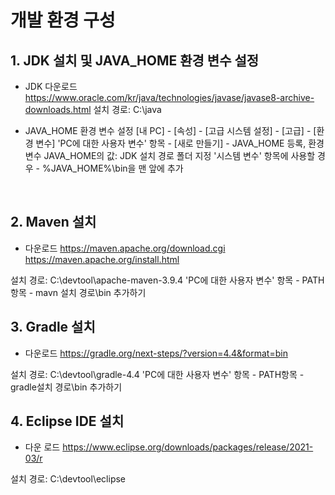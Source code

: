 # 개발 환경 구성

## 1. JDK 설치 및 JAVA_HOME 환경 변수 설정
- JDK 다운로드
https://www.oracle.com/kr/java/technologies/javase/javase8-archive-downloads.html
설치 경로: C:\java

- JAVA_HOME 환경 변수 설정
[내 PC] - [속성] - [고급 시스템 설정] - [고급] - [환경 변수]
'PC에 대한 사용자 변수' 항목 - [새로 만들기] - JAVA_HOME 등록, 환경 변수 JAVA_HOME의 값: JDK 설치 경로 폴더 지정
'시스템 변수' 항목에 사용할 경우 - %JAVA_HOME%\bin을 맨 앞에 추가
<br>

## 2. Maven 설치
- 다운로드
https://maven.apache.org/download.cgi
https://maven.apache.org/install.html

설치 경로: C:\devtool\apache-maven-3.9.4
'PC에 대한 사용자 변수' 항목 - PATH항목 - mavn 설치 경로\bin 추가하기
<br>
## 3. Gradle 설치
- 다운로드
https://gradle.org/next-steps/?version=4.4&format=bin

설치 경로: C:\devtool\gradle-4.4
'PC에 대한 사용자 변수' 항목 - PATH항목 - gradle설치 경로\bin 추가하기
<br>
## 4. Eclipse IDE 설치 
- 다운 로드
https://www.eclipse.org/downloads/packages/release/2021-03/r

설치 경로: C:\devtool\eclipse